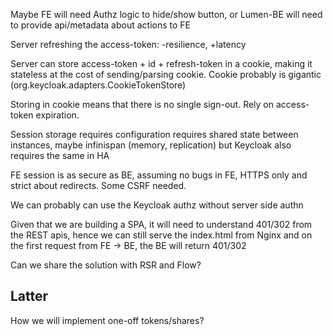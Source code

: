 Maybe FE will need Authz logic to hide/show button, or Lumen-BE will need to provide api/metadata about actions to FE

Server refreshing the access-token: -resilience, +latency

Server can store access-token + id + refresh-token in a cookie, making it stateless at the cost of sending/parsing cookie. Cookie probably is gigantic (org.keycloak.adapters.CookieTokenStore)

Storing in cookie means that there is no single sign-out. Rely on access-token expiration.

Session storage requires configuration requires shared state between instances, maybe infinispan (memory, replication) but Keycloak also requires the same in HA

FE session is as secure as BE, assuming no bugs in FE, HTTPS only and strict about redirects. Some CSRF needed.

We can probably can use the Keycloak authz without server side authn

Given that we are building a SPA, it will need to understand 401/302 from the REST apis, hence we can still serve the index.html from Nginx and on the first request from FE -> BE, the BE will return 401/302

Can we share the solution with RSR and Flow?

Latter
------
How we will implement one-off tokens/shares?